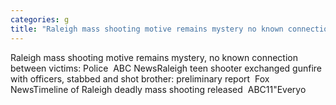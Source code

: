 ```yaml
---
categories: g
title: "Raleigh mass shooting motive remains mystery no known connection between victims Police  ABC News"
---
```

Raleigh mass shooting motive remains mystery, no known connection between victims: Police&nbsp;&nbsp;ABC NewsRaleigh teen shooter exchanged gunfire with officers, stabbed and shot brother: preliminary report&nbsp;&nbsp;Fox NewsTimeline of Raleigh deadly mass shooting released&nbsp;&nbsp;ABC11"Everyo